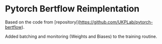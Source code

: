 # Pytorch Bertflow Reimplentation

Based on the code from [repository[(https://github.com/UKPLab/pytorch-bertflow).

Added batching and monitoring (Weights and Biases) to the training routine.
